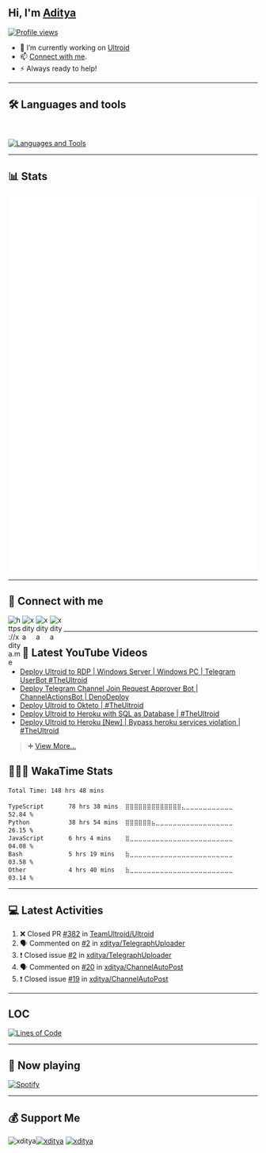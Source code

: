 ## Hi, I'm [Aditya](https://xditya.me) 
[![Profile views](https://komarev.com/ghpvc/?username=xditya&label=Profile%20views&style=for-the-badge)](https://github.com/xditya)
- 💫 I’m currently working on [Ultroid](https://github.com/TeamUltroid)
- 📫 [Connect with me](#-connect-with-me).
- ⚡ Always ready to help!
---

## 🛠️ Languages and tools
</br>

[![Languages and Tools](https://skillicons.dev/icons?i=androidstudio,bash,vscode,docker,git,github,linux,heroku,arduino,redis,mongodb,java,html,py,c,ts,js,deno,flutter,fastapi&perline=10)](https://xditya.me)

---
## 📊 Stats

[![Metrics](./github-metrics.svg)](https://xditya.me)

---
## 🔗 Connect with me

<!-- png icons from https://iconscout.com/ -->
<a href="https://xditya.me" class="padded"><img align="left" alt="https://xditya.me" width="28px" src="./res/website.png" /></a> 
<a href="https://youtube.com/xditya" class="padded"><img align="left" alt="xditya" width="28px" src="./res/youtube.png" /></a> 
<a href="https://telegram.dog/xditya" class="padded"><img align="left" alt="xditya" width="28px" src="./res/telegram.png" /></a> 
<a href="https://twitter.com/its_xditya" class="padded"><img align="left" alt="xditya" width="28px" src="./res/twitter.png" /></a> 
</br>

---
## 🎥 Latest YouTube Videos

<!-- YouTube:START -->
- [Deploy Ultroid to RDP | Windows Server | Windows PC | Telegram UserBot #TheUltroid](https://www.youtube.com/watch?v=Lb6UKuDcsJE)
- [Deploy Telegram Channel Join Request Approver Bot | ChannelActionsBot | DenoDeploy](https://www.youtube.com/watch?v=hjxfJtk5ZWs)
- [Deploy Ultroid to Okteto | #TheUltroid](https://www.youtube.com/watch?v=uPCe0I8yJpg)
- [Deploy Ultroid to Heroku with SQL as Database | #TheUltroid](https://www.youtube.com/watch?v=NITxg6SqkPQ)
- [Deploy Ultroid to Heroku [New] | Bypass heroku services violation | #TheUltroid](https://www.youtube.com/watch?v=0wAV7pUzhDQ)
<!-- YouTube:END -->
> ➕ [View More...](https://youtube.com/xditya)

## 👨🏻‍💻 WakaTime Stats

<!--START_SECTION:waka-->

```text
Total Time: 148 hrs 48 mins

TypeScript       78 hrs 38 mins  ⣿⣿⣿⣿⣿⣿⣿⣿⣿⣿⣿⣿⣿⣄⣀⣀⣀⣀⣀⣀⣀⣀⣀⣀⣀   52.84 %
Python           38 hrs 54 mins  ⣿⣿⣿⣿⣿⣿⣦⣀⣀⣀⣀⣀⣀⣀⣀⣀⣀⣀⣀⣀⣀⣀⣀⣀⣀   26.15 %
JavaScript       6 hrs 4 mins    ⣿⣀⣀⣀⣀⣀⣀⣀⣀⣀⣀⣀⣀⣀⣀⣀⣀⣀⣀⣀⣀⣀⣀⣀⣀   04.08 %
Bash             5 hrs 19 mins   ⣷⣀⣀⣀⣀⣀⣀⣀⣀⣀⣀⣀⣀⣀⣀⣀⣀⣀⣀⣀⣀⣀⣀⣀⣀   03.58 %
Other            4 hrs 40 mins   ⣷⣀⣀⣀⣀⣀⣀⣀⣀⣀⣀⣀⣀⣀⣀⣀⣀⣀⣀⣀⣀⣀⣀⣀⣀   03.14 %
```

<!--END_SECTION:waka-->
---
## 💻 Latest Activities

<!--START_SECTION:activity-->
1. ❌ Closed PR [#382](https://github.com/TeamUltroid/Ultroid/pull/382) in [TeamUltroid/Ultroid](https://github.com/TeamUltroid/Ultroid)
2. 🗣 Commented on [#2](https://github.com/xditya/TelegraphUploader/issues/2) in [xditya/TelegraphUploader](https://github.com/xditya/TelegraphUploader)
3. ❗️ Closed issue [#2](https://github.com/xditya/TelegraphUploader/issues/2) in [xditya/TelegraphUploader](https://github.com/xditya/TelegraphUploader)
4. 🗣 Commented on [#20](https://github.com/xditya/ChannelAutoPost/issues/20) in [xditya/ChannelAutoPost](https://github.com/xditya/ChannelAutoPost)
5. ❗️ Closed issue [#19](https://github.com/xditya/ChannelAutoPost/issues/19) in [xditya/ChannelAutoPost](https://github.com/xditya/ChannelAutoPost)
<!--END_SECTION:activity-->

---

## LOC
[![Lines of Code](https://api.githubtrends.io/user/svg/xditya/langs?time_range=one_year&include_private=True&loc_metric=changed&theme=dark)](https://xditya.me)

---

## 🎵 Now playing

[![Spotify](https://spotify-readme-3s61yj059-xditya.vercel.app/api/spotify)](https://open.spotify.com/user/on84l0syf9y9m2m84unz4h8uq)

---

## 💰 Support Me

<a href="https://ko-fi.com/xditya" class="padded"><img height="35" style="border:0px;height:35px;" align="left" alt="xditya" src="https://az743702.vo.msecnd.net/cdn/kofi3.png?v=0" /></a>
<a href="https://www.paypal.me/xditya7" class="padded"><img height="35" style="border:0px;height:35px;" align="centre" alt="xditya" src="https://cdn.rawgit.com/twolfson/paypal-github-button/1.0.0/dist/button.svg" /></a>
<a href="https://www.digitalocean.com/?refcode=7b7d6a915392&utm_campaign=Referral_Invite&utm_medium=Referral_Program&utm_source=badge"><img height="35" style="border:0px;height:35px;" alt="xditya" src="https://web-platforms.sfo2.digitaloceanspaces.com/WWW/Badge%202.svg" alt="DigitalOcean Referral Badge" /></a>
